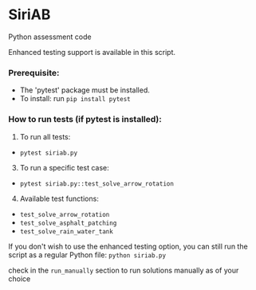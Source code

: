 # SiriAB
Python assessment code

Enhanced testing support is available in this script.

### Prerequisite:
- The 'pytest' package must be installed.
- To install: run `pip install pytest`
### How to run tests (if pytest is installed):
1. To run all tests:
  - `pytest siriab.py`
3. To run a specific test case:
  - `pytest siriab.py::test_solve_arrow_rotation`
4. Available test functions:
  - `test_solve_arrow_rotation`
  - `test_solve_asphalt_patching`
  - `test_solve_rain_water_tank`

If you don't wish to use the enhanced testing option,
you can still run the script as a regular Python file:
    `python siriab.py`

check in the `run_manually` section to run solutions manually as of your choice


